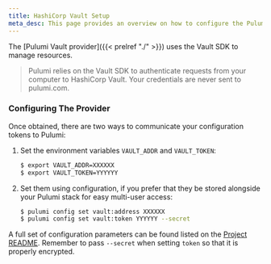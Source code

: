 ```yaml
---
title: HashiCorp Vault Setup
meta_desc: This page provides an overview on how to configure the Pulumi Vault Provider.
---
```


The [Pulumi Vault provider]({{< prelref "./" >}}) uses the Vault SDK to manage resources.

> Pulumi relies on the Vault SDK to authenticate requests from your computer to HashiCorp Vault. Your credentials are never sent
> to pulumi.com.

### Configuring The Provider

Once obtained, there are two ways to communicate your configuration tokens to Pulumi:

1. Set the environment variables `VAULT_ADDR` and `VAULT_TOKEN`:

    ```bash
    $ export VAULT_ADDR=XXXXXX
    $ export VAULT_TOKEN=YYYYYY
    ```

2. Set them using configuration, if you prefer that they be stored alongside your Pulumi stack for easy multi-user access:

    ```bash
    $ pulumi config set vault:address XXXXXX
    $ pulumi config set vault:token YYYYYY --secret
    ```

A full set of configuration parameters can be found listed on the [Project README](https://github.com/pulumi/pulumi-vault/blob/master/README.md).
Remember to pass `--secret` when setting `token` so that it is properly encrypted.
